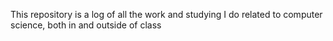 This repository is a log of all the work and studying I do related to computer science, both in and outside of class
